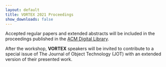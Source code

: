 ```yaml
---
layout: default
title: VORTEX 2021 Proceedings
show_downloads: false
---
```


Accepted regular papers and extended abstracts will be included in the proceedings published in the [ACM Digital Library](https://dl.acm.org/).

After the workshop, **VORTEX** speakers will be invited to contribute to a special issue of The Journal of Object Technology (JOT) with an extended version of their presented work.
